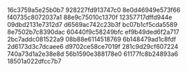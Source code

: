 16c3759a5e25b0b7
928227fd913747c0
8e0d46949e573f66
f40735c8072037a1
88e9c75010c1370f
12357717dffd944e
09dbd2131e7312d7
d6569ac742c23b3f
bc07b1cf5cda5589
8e7502b7c8390dac
60440f9c58249bfc
ef9b49ded6f2a717
2bc7addc081522a9
08b88e6114518769
6b148479ad1c8fdf
2d6173d3c7dcaee6
d9702ce58ce7019f
281c9d29cf607224
740a73d1a2e38e8d
56b1590e388178e0
61177fc8b24893a6
18501a022dfcc7b7
